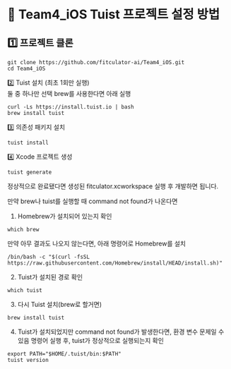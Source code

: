 # 🚀 Team4_iOS Tuist 프로젝트 설정 방법

## 1️⃣ 프로젝트 클론
```
git clone https://github.com/fitculator-ai/Team4_iOS.git
cd Team4_iOS
```
2️⃣ Tuist 설치 (최초 1회만 실행)<br/>
둘 중 하나만 선택 brew를 사용한다면 아래 실행
```
curl -Ls https://install.tuist.io | bash
brew install tuist
```
3️⃣ 의존성 패키지 설치
```
tuist install
```
4️⃣ Xcode 프로젝트 생성
```
tuist generate
```
정상적으로 완료됐다면 생성된 fitculator.xcworkspace 실행 후 개발하면 됩니다.

만약 brew나 tuist를 실행할 때 command not found가 나온다면
1. Homebrew가 설치되어 있는지 확인
```
which brew
```
만약 아무 결과도 나오지 않는다면, 아래 명령어로 Homebrew를 설치
```
/bin/bash -c "$(curl -fsSL https://raw.githubusercontent.com/Homebrew/install/HEAD/install.sh)"
```
2. Tuist가 설치된 경로 확인
```
which tuist
```
3. 다시 Tuist 설치(brew로 할거면)
```
brew install tuist
```
4. Tuist가 설치되었지만 command not found가 발생한다면, 환경 변수 문제일 수 있음 명령어 실행 후, tuist가 정상적으로 실행되는지 확인
```
export PATH="$HOME/.tuist/bin:$PATH"
tuist version
```
